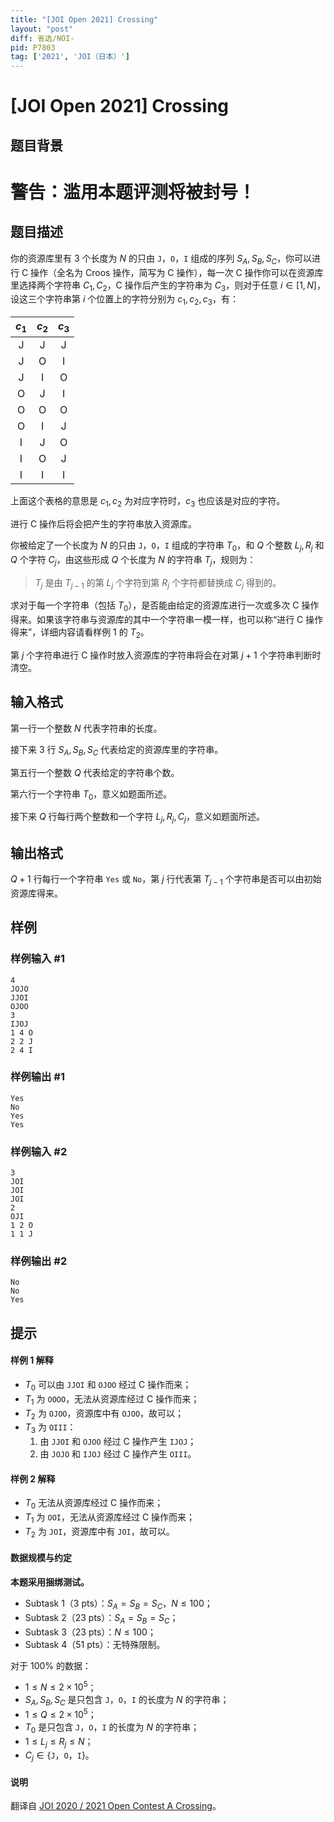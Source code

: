 ```yaml
---
title: "[JOI Open 2021] Crossing"
layout: "post"
diff: 省选/NOI-
pid: P7803
tag: ['2021', 'JOI（日本）']
---
```

# [JOI Open 2021] Crossing
## 题目背景

# 警告：滥用本题评测将被封号！
## 题目描述

你的资源库里有 $3$ 个长度为 $N$ 的只由 `J`，`O`，`I` 组成的序列 $S_A,S_B,S_C$，你可以进行 C 操作（全名为 Croos 操作，简写为 C 操作），每一次 C 操作你可以在资源库里选择两个字符串 $C_1,C_2$，C 操作后产生的字符串为 $C_3$，则对于任意 $i \in [1,N]$，设这三个字符串第 $i$ 个位置上的字符分别为 $c_1,c_2,c_3$，有：

|$c_1$|$c_2$|$c_3$|
|:-:|:-:|:-:|
|J|J|J|
|J|O|I|
|J|I|O|
|O|J|I|
|O|O|O|
|O|I|J|
|I|J|O|
|I|O|J|
|I|I|I|

上面这个表格的意思是 $c_1,c_2$ 为对应字符时，$c_3$ 也应该是对应的字符。

进行 C 操作后将会把产生的字符串放入资源库。

你被给定了一个长度为 $N$ 的只由 `J`，`O`，`I` 组成的字符串 $T_0$，和 $Q$ 个整数 $L_j,R_j$ 和 $Q$ 个字符 $C_j$，由这些形成 $Q$ 个长度为 $N$ 的字符串 $T_j$，规则为：

> $T_j$ 是由 $T_{j-1}$ 的第 $L_j$ 个字符到第 $R_j$ 个字符都替换成 $C_j$ 得到的。

求对于每一个字符串（包括 $T_0$），是否能由给定的资源库进行一次或多次 C 操作得来。如果该字符串与资源库的其中一个字符串一模一样，也可以称“进行 C 操作得来”，详细内容请看样例 1 的 $T_2$。

第 $j$ 个字符串进行 C 操作时放入资源库的字符串将会在对第 $j+1$ 个字符串判断时清空。
## 输入格式

第一行一个整数 $N$ 代表字符串的长度。

接下来 $3$ 行 $S_A,S_B,S_C$ 代表给定的资源库里的字符串。

第五行一个整数 $Q$ 代表给定的字符串个数。

第六行一个字符串 $T_0$，意义如题面所述。

接下来 $Q$ 行每行两个整数和一个字符 $L_j,R_j,C_j$，意义如题面所述。
## 输出格式

$Q+1$ 行每行一个字符串 `Yes` 或 `No`，第 $j$ 行代表第 $T_{j-1}$ 个字符串是否可以由初始资源库得来。
## 样例

### 样例输入 #1
```
4
JOJO
JJOI
OJOO
3
IJOJ
1 4 O
2 2 J
2 4 I
```
### 样例输出 #1
```
Yes
No
Yes
Yes
```
### 样例输入 #2
```
3
JOI
JOI
JOI
2
OJI
1 2 O
1 1 J
```
### 样例输出 #2
```
No
No
Yes
```
## 提示

#### 样例 1 解释

- $T_0$ 可以由 `JJOI` 和 `OJOO` 经过 C 操作而来；
- $T_1$ 为 `OOOO`，无法从资源库经过 C 操作而来；
- $T_2$ 为 `OJOO`，资源库中有 `OJOO`，故可以；
- $T_3$ 为 `OIII`：
	1. 由 `JJOI` 和 `OJOO` 经过 C 操作产生 `IJOJ`；
    2. 由 `JOJO` 和 `IJOJ` 经过 C 操作产生 `OIII`。
    
#### 样例 2 解释

- $T_0$ 无法从资源库经过 C 操作而来；
- $T_1$ 为 `OOI`，无法从资源库经过 C 操作而来；
- $T_2$ 为 `JOI`，资源库中有 `JOI`，故可以。

#### 数据规模与约定

**本题采用捆绑测试。**

- Subtask 1（3 pts）：$S_A=S_B=S_C$，$N \le 100$；
- Subtask 2（23 pts）：$S_A=S_B=S_C$；
- Subtask 3（23 pts）：$N \le 100$；
- Subtask 4（51 pts）：无特殊限制。

对于 $100\%$ 的数据：

- $1 \le N \le 2 \times 10^5$；
- $S_A,S_B,S_C$ 是只包含 `J`，`O`，`I` 的长度为 $N$ 的字符串；
- $1 \le Q \le 2 \times 10^5$；
- $T_0$ 是只包含 `J`，`O`，`I` 的长度为 $N$ 的字符串；
- $1 \le L_j \le R_j \le N$；
- $C_j \in  \{$`J`，`O`，`I`$\}$。 

#### 说明

翻译自 [JOI 2020 / 2021 Open Contest A Crossing](http://s3-ap-northeast-1.amazonaws.com/data.cms.ioi-jp.org/open-2021/crossing/2021-open-crossing-statement-en.pdf)。
